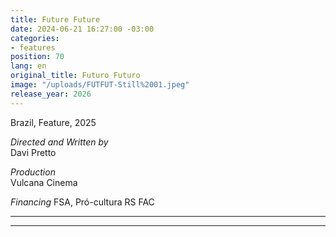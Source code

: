 ```yaml
---
title: Future Future
date: 2024-06-21 16:27:00 -03:00
categories:
- features
position: 70
lang: en
original_title: Futuro Futuro
image: "/uploads/FUTFUT-Still%2001.jpeg"
release_year: 2026
---
```


Brazil, Feature, 2025

_Directed and Written by_  
Davi Pretto

_Production_  
Vulcana Cinema

_Financing_
FSA, Pró-cultura RS FAC

---

---

